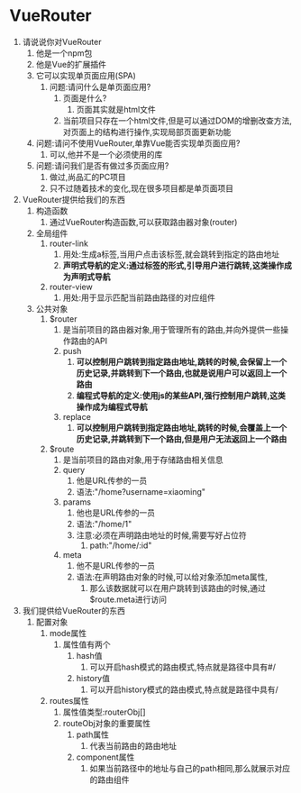 # VueRouter

1. 请说说你对VueRouter
   1. 他是一个npm包
   2. 他是Vue的扩展插件
   3. 它可以实现单页面应用(SPA)
      1. 问题:请问什么是单页面应用?
         1. 页面是什么?
            1. 页面其实就是html文件
         2. 当前项目只存在一个html文件,但是可以通过DOM的增删改查方法,对页面上的结构进行操作,实现局部页面更新功能
   4. 问题:请问不使用VueRouter,单靠Vue能否实现单页面应用?
      1. 可以,他并不是一个必须使用的库
   5. 问题:请问我们是否有做过多页面应用?
      1. 做过,尚品汇的PC项目
      2. 只不过随着技术的变化,现在很多项目都是单页面项目
2. VueRouter提供给我们的东西
   1. 构造函数
      1. 通过VueRouter构造函数,可以获取路由器对象(router)
   2. 全局组件
      1. router-link
         1. 用处:生成a标签,当用户点击该标签,就会跳转到指定的路由地址
         2. **声明式导航的定义:通过标签的形式,引导用户进行跳转,这类操作成为声明式导航**
      2. router-view
         1. 用处:用于显示匹配当前路由路径的对应组件
   3. 公共对象
      1. $router
         1. 是当前项目的路由器对象,用于管理所有的路由,并向外提供一些操作路由的API
         2. push
            1. **可以控制用户跳转到指定路由地址,跳转的时候,会保留上一个历史记录,并跳转到下一个路由,也就是说用户可以返回上一个路由**
            2. **编程式导航的定义:使用js的某些API,强行控制用户跳转,这类操作成为编程式导航**
         3. replace
            1. **可以控制用户跳转到指定路由地址,跳转的时候,会覆盖上一个历史记录,并跳转到下一个路由,但是用户无法返回上一个路由**
      2. $route
         1. 是当前项目的路由对象,用于存储路由相关信息
         2. query
            1. 他是URL传参的一员
            2. 语法:"/home?username=xiaoming"
         3. params
            1. 他也是URL传参的一员
            2. 语法:"/home/1"
            3. 注意:必须在声明路由地址的时候,需要写好占位符
               1. path:"/home/:id"
         4. meta
            1. 他不是URL传参的一员
            2. 语法:在声明路由对象的时候,可以给对象添加meta属性,
               1. 那么该数据就可以在用户跳转到该路由的时候,通过$route.meta进行访问
3. 我们提供给VueRouter的东西
   1. 配置对象
      1. mode属性
         1. 属性值有两个
            1. hash值
               1. 可以开启hash模式的路由模式,特点就是路径中具有#/
            2. history值
               1. 可以开启history模式的路由模式,特点就是路径中具有/
      2. routes属性
         1. 属性值类型:routerObj[]
         2. routeObj对象的重要属性
            1. path属性
               1. 代表当前路由的路由地址
            2. component属性
               1. 如果当前路径中的地址与自己的path相同,那么就展示对应的路由组件